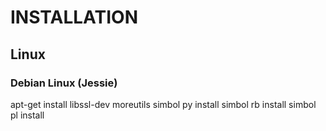 # INSTALLATION

## Linux

### Debian Linux (Jessie)
apt-get install libssl-dev moreutils
simbol py install
simbol rb install
simbol pl install
